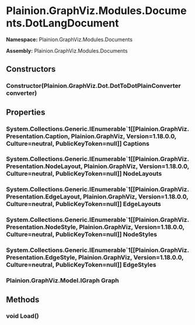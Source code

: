 
# Plainion.GraphViz.Modules.Documents.DotLangDocument

**Namespace:** Plainion.GraphViz.Modules.Documents

**Assembly:** Plainion.GraphViz.Modules.Documents


## Constructors

### Constructor(Plainion.GraphViz.Dot.DotToDotPlainConverter converter)


## Properties

### System.Collections.Generic.IEnumerable`1[[Plainion.GraphViz.Presentation.Caption, Plainion.GraphViz, Version=1.18.0.0, Culture=neutral, PublicKeyToken=null]] Captions

### System.Collections.Generic.IEnumerable`1[[Plainion.GraphViz.Presentation.NodeLayout, Plainion.GraphViz, Version=1.18.0.0, Culture=neutral, PublicKeyToken=null]] NodeLayouts

### System.Collections.Generic.IEnumerable`1[[Plainion.GraphViz.Presentation.EdgeLayout, Plainion.GraphViz, Version=1.18.0.0, Culture=neutral, PublicKeyToken=null]] EdgeLayouts

### System.Collections.Generic.IEnumerable`1[[Plainion.GraphViz.Presentation.NodeStyle, Plainion.GraphViz, Version=1.18.0.0, Culture=neutral, PublicKeyToken=null]] NodeStyles

### System.Collections.Generic.IEnumerable`1[[Plainion.GraphViz.Presentation.EdgeStyle, Plainion.GraphViz, Version=1.18.0.0, Culture=neutral, PublicKeyToken=null]] EdgeStyles

### Plainion.GraphViz.Model.IGraph Graph


## Methods

### void Load()

